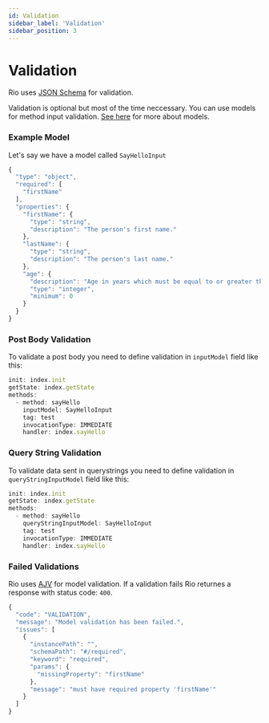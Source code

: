 ```yaml
---
id: Validation
sidebar_label: 'Validation'
sidebar_position: 3
---
```


# Validation

Rio uses [JSON Schema](https://json-schema.org/) for validation.

Validation is optional but most of the time neccessary. You can use models for method input validation. [See here](../../../Models) for more about models.

### Example Model

Let's say we have a model called `SayHelloInput`

```typescript
{
  "type": "object",
  "required": [
    "firstName"
  ],
  "properties": {
    "firstName": {
      "type": "string",
      "description": "The person's first name."
    },
    "lastName": {
      "type": "string",
      "description": "The person's last name."
    },
    "age": {
      "description": "Age in years which must be equal to or greater than zero.",
      "type": "integer",
      "minimum": 0
    }
  }
}
```

### Post Body Validation

To validate a post body you need to define validation in `inputModel` field like this:

```typescript
init: index.init
getState: index.getState
methods:
  - method: sayHello
    inputModel: SayHelloInput
    tag: test
    invocationType: IMMEDIATE
    handler: index.sayHello
```

### Query String Validation

To validate data sent in querystrings you need to define validation in `queryStringInputModel` field like this:

```typescript
init: index.init
getState: index.getState
methods:
  - method: sayHello
    queryStringInputModel: SayHelloInput
    tag: test
    invocationType: IMMEDIATE
    handler: index.sayHello
```

### Failed Validations

Rio uses [AJV](https://ajv.js.org/) for model validation. If a validation fails Rio returnes a response with status code: `400`.

```typescript
{
  "code": "VALIDATION",
  "message": "Model validation has been failed.",
  "issues": [
    {
      "instancePath": "",
      "schemaPath": "#/required",
      "keyword": "required",
      "params": {
        "missingProperty": "firstName"
      },
      "message": "must have required property 'firstName'"
    }
  ]
}
```